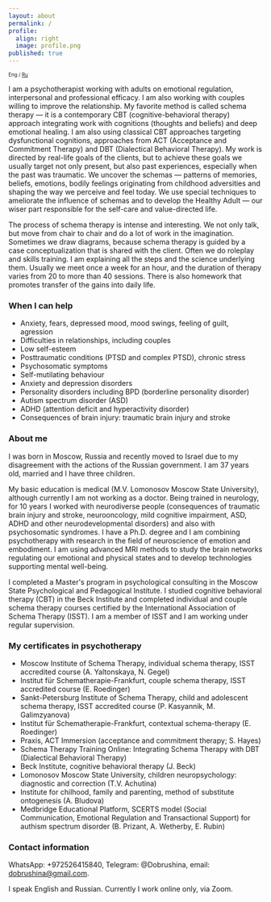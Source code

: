 ```yaml
---
layout: about
permalink: /
profile:
  align: right
  image: profile.png
published: true
---
```


<sub><sub>Eng / [Ru](Russian.md)</sub></sub>


I am a psychotherapist working with adults on emotional regulation, interpersonal and professional efficacy. I am also working with couples willing to improve the relationship. My favorite method is called schema therapy&nbsp;— it is a contemporary CBT (cognitive-behavioral therapy) approach integrating work with cognitions (thoughts and beliefs) and deep emotional healing. I am also using classical CBT approaches targeting dysfunctional cognitions, approaches from ACT (Acceptance and Commitment Therapy) and DBT (Dialectical Behavioral Therapy). My work is directed by real-life goals of the clients, but to achieve these goals we usually target not only present, but also past experiences, especially when the past was traumatic. We uncover the schemas&nbsp;— patterns of memories, beliefs, emotions, bodily feelings originating from childhood adversities and shaping the way we perceive and feel today. We use special techniques to ameliorate the influence of schemas and to develop the Healthy Adult&nbsp;— our wiser part responsible for the self-care and value-directed life.

The process of schema therapy is intense and interesting. We not only talk, but move from chair to chair and do a lot of work in the imagination. Sometimes we draw diagrams, because schema therapy is guided by a case conceptualization that is shared with the client. Often we do roleplay and skills training. I am explaining all the steps and the science underlying them.  Usually we meet once a week for an hour, and the duration of therapy varies from 20 to more than 40 sessions. There is also homework that promotes transfer of the gains into daily life.


### When I can help
- Anxiety, fears, depressed mood, mood swings, feeling of guilt, agression
- Difficulties in relationships, including couples
- Low self-esteem
- Posttraumatic conditions (PTSD and complex PTSD), chronic stress
- Psychosomatic symptoms
- Self-mutilating behaviour
- Anxiety and depression disorders
- Personality disorders including BPD (borderline personality disorder)
- Autism spectrum disorder (ASD)
- ADHD (attention deficit and hyperactivity disorder)
- Consequences of brain injury: traumatic brain injury and stroke


### About me
I was born in Moscow, Russia and recently moved to Israel due to my disagreement with the actions of the Russian government. I am 37 years old, married and I have three children.

My basic education is medical (M.V. Lomonosov Moscow State University), although currently I am not working as a doctor. Being trained in neurology, for 10 years I worked with neurodiverse people (consequences of traumatic brain injury and stroke, neurooncology, mild cognitive impairment, ASD, ADHD and other neurodevelopmental disorders) and also with psychosomatic syndromes. I have a Ph.D. degree and I am combining psychotherapy with research in the field of neuroscience of emotion and embodiment. I am using advanced MRI methods to study the brain networks regulating our emotional and physical states and to develop technologies supporting mental well-being.

I completed a Master's program in psychological consulting in the Moscow State Psychological and Pedagogical Institute. I studied cognitive behavioral therapy (CBT) in the Beck Institute and completed individual and couple schema therapy courses certified by the International Association of Schema Therapy (ISST). I am a member of ISST and I am working under regular supervision.


### My certificates in psychotherapy
- Moscow Institute of Schema Therapy, individual schema therapy, ISST accredited course (A. Yaltonskaya, N. Gegel)
- Institut für Schematherapie-Frankfurt, couple schema therapy, ISST accredited course (E. Roedinger)
- Sankt-Petersburg Institute of Schema Therapy, child and adolescent schema therapy, ISST accredited course (P. Kasyannik, M. Galimzyanova)
- Institut für Schematherapie-Frankfurt, contextual schema-therapy (E. Roedinger)
- Praxis, ACT Immersion (acceptance and commitment therapy; S. Hayes)
- Schema Therapy Training Online: Integrating Schema Therapy with DBT (Dialectical Behavioral Therapy)
- Beck Institute, cognitive behavioral therapy (J. Beck)
- Lomonosov Moscow State University, children neuropsychology: diagnostic and correction (T.V. Achutina)
- Institute for chilhood, family and parenting, method of substitute ontogenesis (A. Bludova)
- Medbridge Educational Platform, SCERTS model (Social Communication, Emotional Regulation and Transactional Support) for authism spectrum disorder (B. Prizant, A. Wetherby, E. Rubin)


### Contact information
WhatsApp: +972526415840, Telegram: @Dobrushina, email: [dobrushina@gmail.com](mailto:dobrushina@gmail.com).

I speak English and Russian. Currently I work online only, via Zoom.